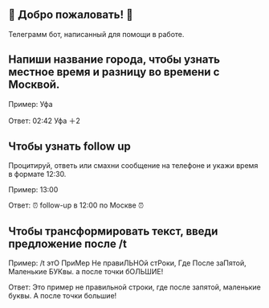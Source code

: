## 🤗 Добро пожаловать! 🤗

Телеграмм бот, написанный для помощи в работе. 


## Напиши название города, чтобы узнать местное время и разницу во времени с Москвой.

Пример: Уфа

Ответ: 02:42 Уфа ＋2


## Чтобы узнать follow up

Процитируй, ответь или смахни сообщение на телефоне и укажи время в формате 12:30.

Пример: 13:00

Ответ: ⏰ follow-up в 12:00 по Москве ⏰


## Чтобы трансформировать текст, введи предложение после /t

Пример: /t этО ПриМер Не правиЛЬНОй стРоки, Где После заПятой, Маленькие БУКвы. а после точки бОЛЬШИЕ!

Ответ: Это пример не правильной строки, где после запятой, маленькие буквы. А после точки большие!
